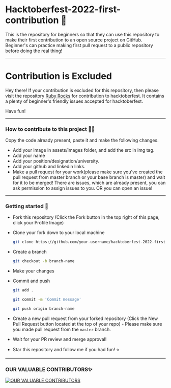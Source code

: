 # Hacktoberfest-2022-first-contribution 📝
This is the repository for beginners so that they can use this repository to make their first contribution to an open source project on GitHub. Beginner's can practice making first pull request to a public repository before doing the real thing!

--- 

# Contribution is Excluded
Hey there!
If your contribution is excluded for this repository, then please visit the repository [Ruby Rocks](https://github.com/ShehrozIrfan/ruby-rocks/) for contribution to hacktoberfest. It contains a plenty of beginner's friendly issues accepted for hacktoberfest.

Have fun!

---

### How to contribute to this project 🧑‍💻
Copy the code already present, paste it and make the following changes.
- Add your image in assets/images folder, and add the src in img tag.
- Add your name
- Add your position/designation/university.
- Add your github and linkedin links.
- Make a pull request for your work(please make sure you've created the pull request from master branch or your base branch is master) and wait for it to be merged!
There are issues, which are already present, you can ask permission to assign issues to you. OR you can open an issue!

--- 

### Getting started 🏁
- Fork this repository (Click the Fork button in the top right of this page, click your Profile Image)
- Clone your fork down to your local machine
  ```bash 
  git clone https://github.com/your-username/hacktoberfest-2022-first-contribution.git
  ```
- Create a branch
  ```bash
  git checkout -b branch-name
  ```
- Make your changes
- Commit and push
  ```bash
  git add .
  ```
  ```bash
  git commit -m 'Commit message'
  ```
  ```bash
  git push origin branch-name
  ```
- Create a new pull request from your forked repository (Click the New Pull Request button located at the top of your repo) - Please make sure you made pull request from the `master` branch.
- Wait for your PR review and merge approval!

- Star this repository and follow me if you had fun! ⭐️

--- 

### OUR VALUABLE CONTRIBUTORS✨
<a href="https://github.com/ShehrozIrfan/hacktoberfest-2022-first-contribution/graphs/contributors">
  <img src="https://contrib.rocks/image?repo=ShehrozIrfan/hacktoberfest-2022-first-contribution" alt="OUR VALUABLE CONTRIBUTORS" />
</a>
